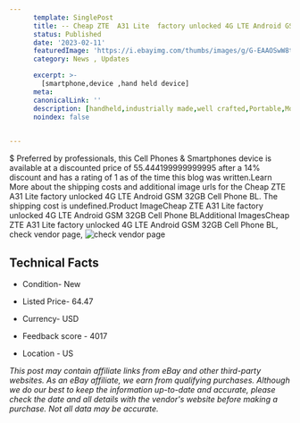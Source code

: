 ```yaml
---
      template: SinglePost
      title: -- Cheap ZTE  A31 Lite  factory unlocked 4G LTE Android GSM 32GB Cell Phone BL
      status: Published
      date: '2023-02-11'
      featuredImage: 'https://i.ebayimg.com/thumbs/images/g/G-EAAOSwW8ti2AuP/s-l225.jpg'
      category: News , Updates

      excerpt: >-
        [smartphone,device ,hand held device]
      meta:
      canonicalLink: ''
      description: [handheld,industrially made,well crafted,Portable,Mobile,Compact,Convenient,Lightweight,Maneuverable,Man-portable,Miniature,Carriable,Hand-held,Light,Holdable,Transportable,Mobile device,Pocket-sized,On-the-go,Wireless,Cordless,Compact size,Convenient size, smartphone,device ,hand held device]
      noindex: false

        
---
```

$
    Preferred by professionals, this Cell Phones & Smartphones device is available at a discounted price of 55.444199999999995 after a 14% discount and has a rating of 1 as of the time this blog was written.Learn More about the shipping costs and additional image urls for the Cheap ZTE  A31 Lite  factory unlocked 4G LTE Android GSM 32GB Cell Phone BL. The shipping cost is undefined.Product ImageCheap ZTE  A31 Lite  factory unlocked 4G LTE Android GSM 32GB Cell Phone BLAdditional ImagesCheap ZTE  A31 Lite  factory unlocked 4G LTE Android GSM 32GB Cell Phone BL, check vendor page, ![check vendor page](https://origin-galleryplus.ebayimg.com/ws/web/325283861593_2_0_1/225x225.jpg,https://origin-galleryplus.ebayimg.com/ws/web/325283861593_3_0_1/225x225.jpg,https://origin-galleryplus.ebayimg.com/ws/web/325283861593_4_0_1/225x225.jpg,https://origin-galleryplus.ebayimg.com/ws/web/325283861593_5_0_1/225x225.jpg)
    
    

 ## Technical Facts 



     
      

 - Condition- New 


      

 - Listed Price- 64.47 


      

 - Currency- USD 


      

 - Feedback score - 4017 


      

 - Location - US 


      
      

 *_This post may contain affiliate links from eBay and other third-party websites. As an eBay affiliate, we earn from qualifying purchases. Although we do our best to keep the information up-to-date and accurate, please check the date and all details with the vendor's website before making a purchase. Not all data may be accurate._*



    
    
    
    
    